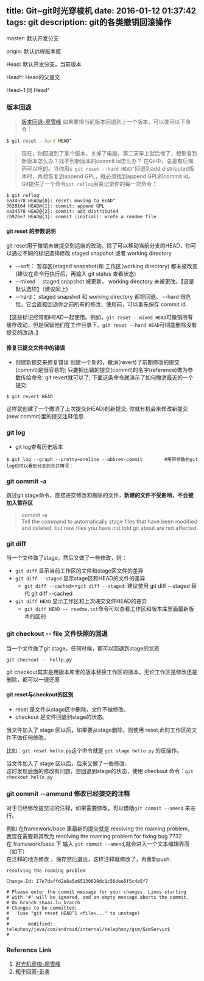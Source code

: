 title: Git~git时光穿梭机
date: 2016-01-12 01:37:42
tags: git
description: git的各类撤销回滚操作
----

master: 默认开发分支

origin: 默认远程版本库

Head: 默认开发分支，当前版本

Head^: Head的父提交

Head~1 同 Head^

### 版本回退

>   [版本回退-廖雪峰](http://www.liaoxuefeng.com/wiki/0013739516305929606dd18361248578c67b8067c8c017b000/0013744142037508cf42e51debf49668810645e02887691000)
>   如果要把当前版本回退到上一个版本，可以使用以下命令：
>
``` bash
$ git reset --hard HEAD^
```

>   现在，你回退到了某个版本，关掉了电脑，第二天早上就后悔了，想恢复到新版本怎么办？找不到新版本的commit id怎么办？
>   在Git中，总是有后悔药可以吃的。当你用`$ git reset --hard HEAD^`回退到add distributed版本时，再想恢复到append GPL，就必须找到append GPL的commit id。Git提供了一个命令`git reflog`用来记录你的每一次命令：
>
```
$ git reflog
ea34578 HEAD@{0}: reset: moving to HEAD^
3628164 HEAD@{1}: commit: append GPL
ea34578 HEAD@{2}: commit: add distributed
cb926e7 HEAD@{3}: commit (initial): wrote a readme file
```

#### git reset 的参数说明

git reset用于撤销未被提交到远端的改动。除了可以移动当前分支的HEAD，你可以通过不同的标记选择修改 staged snapshot 或者 working directory

*	--soft： 暂存区(staged snapshot)和 工作区(working directory) 都未被改变 (建议在命令行执行后，再输入 git status 查看状态)
*	--mixed： staged snapshot 被更新， working directory 未被更改。【这是默认选项】（建议同上)
*	--hard： staged snapshot 和 working directory 都将回退。
    --hard 很危险，它会直接回退你之前所有的修改，使用前，可以事先保存 commit id.


【这些标记经常和HEAD一起使用。例如，`git reset --mixed HEAD`可撤销所有缓存改动，但是保留他们在工作目录下。`git reset --hard HEAD`可彻底删除没有提交的改动。】

#### 修复已提交文件中的错误

*   创建新提交来修复错误
    创建一个新的，撤消(revert)了前期修改的提交(commit)是很容易的; 只要把出错的提交(commit)的名字(reference)做为参数传给命令: git revert就可以了; 下面这条命令就演示了如何撤消最近的一个提交:
```
$ git revert HEAD
```
这样就创建了一个撤消了上次提交(HEAD)的新提交, 你就有机会来修改新提交(new commit)里的提交注释信息.

### git log

*   git log查看历史版本

```
$ git log --graph --pretty=oneline --abbrev-commit        #用带参数的git log也可以看到分支的合并情况：
```  

### git commit -a

跳过git stage命令，直接递交修改和删除的文件，**新建的文件不受影响，不会被加入暂存区**

>   commit -a  
>   Tell the command to automatically stage files that have been modified and deleted, but new files you have not told git about are not affected.

### git diff

当一个文件做了stage，然后又做了一些修改，则：
*   `git diff` 显示当前工作区的文件和stage区文件的差异
*   `git diff --staged` 显示stage区和HEAD的文件的差异
    -   `git diff --cached`==`git diff --staged`: 建议使用 git diff --staged 替代 git diff --cached
*   `git diff HEAD` 显示工作区和上次递交文件HEAD的差异 
    -   `git diff HEAD -- readme.txt`命令可以查看工作区和版本库里面最新版本的区别

### git checkout -- file 文件快照的回退

当一个文件做了git stage，任何时候，都可以回退到stage的状态
    
    git checkout -- hellp.py

git checkout其实是用版本库里的版本替换工作区的版本，无论工作区是修改还是删除，都可以一键还原

#### git reset与checkout的区别

* reset 是文件从stage区中删除，文件不做修改。
* checkout 是文件回退到stage的状态。

当文件加入了 stage 区以后，如果要从stage删除，则使用 reset,此时工作区的文件不做任何修改，

比如：`git reset hello.py`这个命令就是 `git stage hello.py` 的反操作。

当文件加入了 stage 区以后，后来又做了一些修改，  
这时发现后面的修改有问题，想回退到stage的状态，使用 checkout 命令：`git checkout hello.py`


### git commit --ammend 修改已经提交的注释  

对于已经修改提交过的注释，如果需要修改，可以借助`git commit --amend` 来进行。  

例如 在framework/base 里最新的提交就是 resolving the roaming problem，  
我现在需要将其改为 resolving the roaming problem for fixing bug 7732  
在 framework/base 下 输入 `git commit --amend`,就会进入一个文本编辑界面（如下）  
在注释的地方修改 ，保存然后退出，这样注释就修改了，再重新push.

```
resolving the roaming problem 

Change-Id: I7e7daffd2e8a5e65130629dc1c56dee5f5c4b5f7

# Please enter the commit message for your changes. Lines starting
# with '#' will be ignored, and an empty message aborts the commit.
# On branch shuai.lu_branch
# Changes to be committed:
#   (use "git reset HEAD^1 <file>..." to unstage)
#
#       modified:   telephony/java/com/android/internal/telephony/gsm/GsmServic$
#
```

### Reference Link
1. [时光机穿梭-廖雪峰](http://www.liaoxuefeng.com/wiki/0013739516305929606dd18361248578c67b8067c8c017b000/0013743858312764dca7ad6d0754f76aa562e3789478044000)
2. [知乎回答-彭勇](https://www.zhihu.com/question/19946553/answer/13759819)
